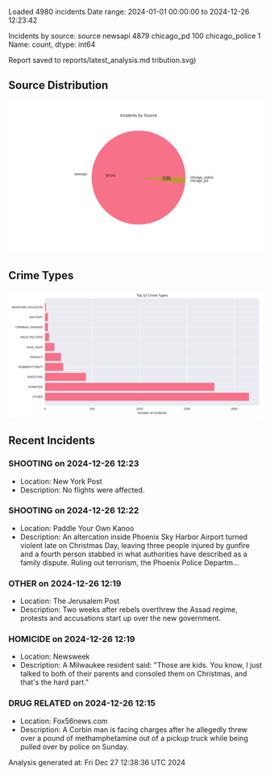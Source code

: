 
Loaded 4980 incidents
Date range: 2024-01-01 00:00:00 to 2024-12-26 12:23:42

Incidents by source:
source
newsapi           4879
chicago_pd         100
chicago_police       1
Name: count, dtype: int64

Report saved to reports/latest_analysis.md
tribution.svg)

## Source Distribution
![Source Distribution](images/source_distribution.svg)

## Crime Types
![Crime Types](images/crime_types.svg)

## Recent Incidents

### SHOOTING on 2024-12-26 12:23
- Location: New York Post
- Description: No flights were affected.


### SHOOTING on 2024-12-26 12:22
- Location: Paddle Your Own Kanoo
- Description: An altercation inside Phoenix Sky Harbor Airport turned violent late on Christmas Day, leaving three people injured by gunfire and a fourth person stabbed in what authorities have described as a family dispute. Ruling out terrorism, the Phoenix Police Departm…


### OTHER on 2024-12-26 12:19
- Location: The Jerusalem Post
- Description: Two weeks after rebels overthrew the Assad regime, protests and accusations start up over the new government.


### HOMICIDE on 2024-12-26 12:19
- Location: Newsweek
- Description: A Milwaukee resident said: "Those are kids. You know, I just talked to both of their parents and consoled them on Christmas, and that's the hard part."


### DRUG RELATED on 2024-12-26 12:15
- Location: Fox56news.com
- Description: A Corbin man is facing charges after he allegedly threw over a pound of methamphetamine out of a pickup truck while being pulled over by police on Sunday.

Analysis generated at: Fri Dec 27 12:38:36 UTC 2024
